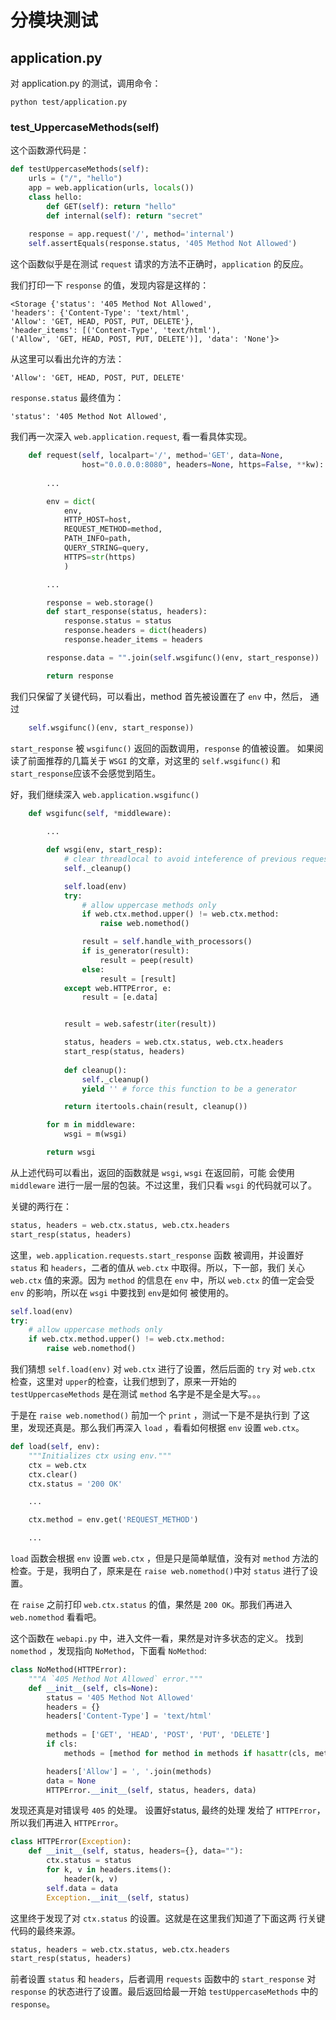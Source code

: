 # 分模块测试

## application.py

对 application.py 的测试，调用命令：

    python test/application.py


### test_UppercaseMethods(self)

这个函数源代码是：

```python
def testUppercaseMethods(self):
    urls = ("/", "hello")
    app = web.application(urls, locals())
    class hello:
        def GET(self): return "hello"
        def internal(self): return "secret"
        
    response = app.request('/', method='internal')
    self.assertEquals(response.status, '405 Method Not Allowed')
```

这个函数似乎是在测试 `request` 请求的方法不正确时，`application`
的反应。

我们打印一下 `response` 的值，发现内容是这样的：

    <Storage {'status': '405 Method Not Allowed', 
    'headers': {'Content-Type': 'text/html', 
    'Allow': 'GET, HEAD, POST, PUT, DELETE'}, 
    'header_items': [('Content-Type', 'text/html'), 
    ('Allow', 'GET, HEAD, POST, PUT, DELETE')], 'data': 'None'}>

从这里可以看出允许的方法：

    'Allow': 'GET, HEAD, POST, PUT, DELETE'

`response.status` 最终值为：

    'status': '405 Method Not Allowed',


我们再一次深入 `web.application.request`, 看一看具体实现。

```python
    def request(self, localpart='/', method='GET', data=None,
                host="0.0.0.0:8080", headers=None, https=False, **kw):
        
        ...

        env = dict(
            env, 
            HTTP_HOST=host, 
            REQUEST_METHOD=method, 
            PATH_INFO=path, 
            QUERY_STRING=query, 
            HTTPS=str(https)
            )

        ...

        response = web.storage()
        def start_response(status, headers):
            response.status = status
            response.headers = dict(headers)
            response.header_items = headers

        response.data = "".join(self.wsgifunc()(env, start_response))

        return response
```

我们只保留了关键代码，可以看出，method 首先被设置在了 `env` 中，然后，
通过 

```python
    self.wsgifunc()(env, start_response))
```

`start_response` 被 `wsgifunc()` 返回的函数调用，`response` 的值被设置。 如果阅读了前面推荐的几篇关于 `WSGI` 的文章，对这里的 `self.wsgifunc()` 和 `start_response`应该不会感觉到陌生。

好，我们继续深入 `web.application.wsgifunc()`

```python
    def wsgifunc(self, *middleware):
        
        ...

        def wsgi(env, start_resp):
            # clear threadlocal to avoid inteference of previous requests
            self._cleanup()

            self.load(env)
            try:
                # allow uppercase methods only
                if web.ctx.method.upper() != web.ctx.method:
                    raise web.nomethod()

                result = self.handle_with_processors()
                if is_generator(result):
                    result = peep(result)
                else:
                    result = [result]
            except web.HTTPError, e:
                result = [e.data]


            result = web.safestr(iter(result))

            status, headers = web.ctx.status, web.ctx.headers
            start_resp(status, headers)
            
            def cleanup():
                self._cleanup()
                yield '' # force this function to be a generator

            return itertools.chain(result, cleanup())

        for m in middleware: 
            wsgi = m(wsgi)

        return wsgi
```

从上述代码可以看出，返回的函数就是 `wsgi`, `wsgi` 在返回前，可能
会使用 `middleware` 进行一层一层的包装。不过这里，我们只看 `wsgi`
的代码就可以了。

关键的两行在：

```python
status, headers = web.ctx.status, web.ctx.headers
start_resp(status, headers)
```

这里，`web.application.requests.start_response` 函数 被调用，并设置好
`status` 和 `headers`，二者的值从 `web.ctx` 中取得。所以，下一部，我们
关心 `web.ctx` 值的来源。因为 `method` 的信息在 `env` 中，所以 
`web.ctx` 的值一定会受 `env` 的影响，所以在 `wsgi` 中要找到 `env`是如何
被使用的。

```python
self.load(env)
try:
    # allow uppercase methods only
    if web.ctx.method.upper() != web.ctx.method:
        raise web.nomethod()
```

我们猜想 `self.load(env)` 对 `web.ctx` 进行了设置，然后后面的 `try`
对 `web.ctx` 检查，这里对 `upper`的检查，让我们想到了，原来一开始的
`testUppercaseMethods` 是在测试 `method` 名字是不是全是大写。。。

于是在 `raise web.nomethod()` 前加一个 `print` ，测试一下是不是执行到
了这里，发现还真是。那么我们再深入 `load` ，看看如何根据 `env` 设置
`web.ctx`。

```python
def load(self, env):
    """Initializes ctx using env."""
    ctx = web.ctx
    ctx.clear()
    ctx.status = '200 OK'

    ...

    ctx.method = env.get('REQUEST_METHOD')

    ...
```

`load` 函数会根据 `env` 设置 `web.ctx` ，但是只是简单赋值，没有对
`method` 方法的检查。于是，我明白了，原来是在 `raise web.nomethod()`中对
`status` 进行了设置。

在 `raise` 之前打印 `web.ctx.status` 的值，果然是 `200 OK`。那我们再进入
`web.nomethod` 看看吧。

这个函数在 `webapi.py` 中，进入文件一看，果然是对许多状态的定义。
找到 `nomethod` ，发现指向 `NoMethod`，下面看 `NoMethod`:

```python
class NoMethod(HTTPError):
    """A `405 Method Not Allowed` error."""
    def __init__(self, cls=None):
        status = '405 Method Not Allowed'
        headers = {}
        headers['Content-Type'] = 'text/html'
        
        methods = ['GET', 'HEAD', 'POST', 'PUT', 'DELETE']
        if cls:
            methods = [method for method in methods if hasattr(cls, method)]

        headers['Allow'] = ', '.join(methods)
        data = None
        HTTPError.__init__(self, status, headers, data)
```

发现还真是对错误号 `405` 的处理。 设置好status, 最终的处理
发给了 `HTTPError`，所以我们再进入 `HTTPError`。

```python
class HTTPError(Exception):
    def __init__(self, status, headers={}, data=""):
        ctx.status = status
        for k, v in headers.items():
            header(k, v)
        self.data = data
        Exception.__init__(self, status)
```

这里终于发现了对 `ctx.status` 的设置。这就是在这里我们知道了下面这两
行关键代码的最终来源。

```python
status, headers = web.ctx.status, web.ctx.headers
start_resp(status, headers)
```

前者设置 `status` 和 `headers`，后者调用 `requests` 函数中的 `start_response` 对
 `response` 的状态进行了设置。最后返回给最一开始 `testUppercaseMethods` 中的 
 `response`。


